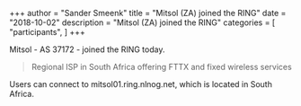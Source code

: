 +++
author = "Sander Smeenk"
title = "Mitsol (ZA) joined the RING"
date = "2018-10-02"
description = "Mitsol (ZA) joined the RING"
categories = [
    "participants",
]
+++

Mitsol - AS 37172 - joined the RING today.

> Regional ISP in South Africa offering FTTX and fixed wireless services

Users can connect to mitsol01.ring.nlnog.net, which is located in South Africa.

